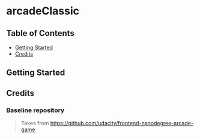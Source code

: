 # arcadeClassic

## Table of Contents

* [Getting Started](#getting-started)
* [Credits](#credits)

## Getting Started

## Credits

### Baseline repository

> Takes from https://github.com/udacity/frontend-nanodegree-arcade-game